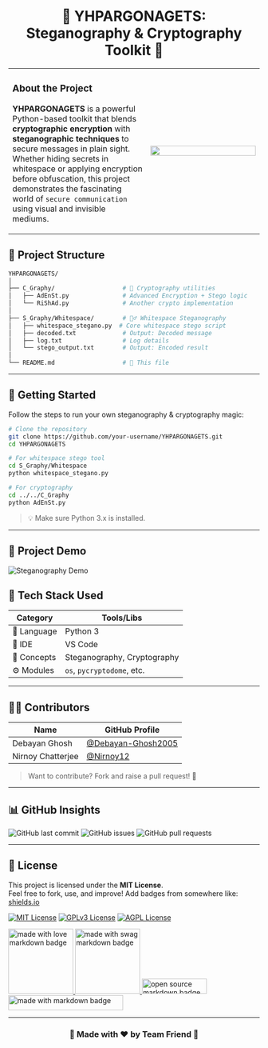 <h1 align="center">🔐 YHPARGONAGETS: Steganography & Cryptography Toolkit 🎨</h1>

<div align="center">
  <table>
    <tr>
      <td width="55%">
        <h3><b>About the Project</b></h3>
        <p>
          <b>YHPARGONAGETS</b> is a powerful Python-based toolkit that blends <strong>cryptographic encryption</strong> with <strong>steganographic techniques</strong>
          to secure messages in plain sight. Whether hiding secrets in whitespace or applying encryption before obfuscation, this project
          demonstrates the fascinating world of <code>secure communication</code> using visual and invisible mediums.
        </p>
      </td>
      <td width="45%">
        <img src="https://user-images.githubusercontent.com/74038190/235224431-e8c8c12e-6826-47f1-89fb-2ddad83b3abf.gif" width="100%">
      </td>
    </tr>
  </table>
</div>

## 📁 Project Structure

```bash
YHPARGONAGETS/
│
├── C_Graphy/                   # 🔐 Cryptography utilities
│   ├── AdEnSt.py               # Advanced Encryption + Stego logic
│   └── RiShAd.py               # Another crypto implementation
│
├── S_Graphy/Whitespace/        # 🧙‍♂️ Whitespace Steganography
│   ├── whitespace_stegano.py  # Core whitespace stego script
│   ├── decoded.txt             # Output: Decoded message
│   ├── log.txt                 # Log details
│   └── stego_output.txt        # Output: Encoded result
│
└── README.md                   # 📘 This file
```

---

## 🚀 Getting Started

Follow the steps to run your own steganography & cryptography magic:

```bash
# Clone the repository
git clone https://github.com/your-username/YHPARGONAGETS.git
cd YHPARGONAGETS

# For whitespace stego tool
cd S_Graphy/Whitespace
python whitespace_stegano.py

# For cryptography
cd ../../C_Graphy
python AdEnSt.py
```

> 💡 Make sure Python 3.x is installed.

---
## 🎥 Project Demo

![Steganography Demo](https://user-images.githubusercontent.com/74038190/212257472-08e52665-c503-4bd9-aa20-f5a4dae769b5.gif)


## 🧰 Tech Stack Used

| Category         | Tools/Libs       |
|------------------|------------------|
| 🐍 Language       | Python 3         |
| 📁 IDE           | VS Code          |
| 🔐 Concepts       | Steganography, Cryptography |
| ⚙️ Modules       | `os`, `pycryptodome`, etc. |

---

## 👨‍💻 Contributors

| Name              | GitHub Profile                                  |
|-------------------|-------------------------------------------------|
| Debayan Ghosh     | [@Debayan-Ghosh2005](https://github.com/Debayan-Ghosh2005) |
| Nirnoy Chatterjee  | [@Nirnoy12](https://github.com/Nirnoy12)|

> Want to contribute? Fork and raise a pull request! 🙌

---

## 📊 GitHub Insights

![GitHub last commit](https://img.shields.io/github/last-commit/Debayan-Ghosh2005/yhpargonagets)
![GitHub issues](https://img.shields.io/github/issues/Debayan-Ghosh2005/yhpargonagets)
![GitHub pull requests](https://img.shields.io/github/issues-pr/Debayan-Ghosh2005/yhpargonagets)

---


## 📜 License

This project is licensed under the **MIT License**.  
Feel free to fork, use, and improve!
Add badges from somewhere like: [shields.io](https://shields.io/)

[![MIT License](https://img.shields.io/badge/License-MIT-green.svg)](https://choosealicense.com/licenses/mit/)
[![GPLv3 License](https://img.shields.io/badge/License-GPL%20v3-yellow.svg)](https://opensource.org/licenses/)
[![AGPL License](https://img.shields.io/badge/license-AGPL-blue.svg)](http://www.gnu.org/licenses/agpl-3.0)

<a href="https://github.com/Debayan-Ghosh2005/yhpargonagets">
  <img src="https://forthebadge.com/images/badges/built-with-love.svg" width="130" alt="made with love markdown badge">
</a>
<a href="https://github.com/Debayan-Ghosh2005/yhpargonagets">
  <img src="https://forthebadge.com/images/badges/built-with-swag.svg" width="130" alt="made with swag markdown badge">
</a>
<a href="https://github.com/Debayan-Ghosh2005/yhpargonagets">
  <img src="https://forthebadge.com/images/badges/open-source.svg" width="130" height="30" alt="open source markdown badge">
</a>
<br>
<a href="https://github.com/Debayan-Ghosh2005/yhpargonagets">
  <img src="https://forthebadge.com/images/badges/made-with-markdown.svg" width="230" height="30" alt="made with markdown badge">
</a>

---

<h3 align="center">💫 Made with ❤️ by Team Friend 💫</h3>
